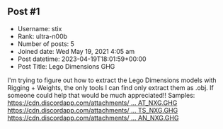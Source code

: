 ## Post #1
- Username: stix
- Rank: ultra-n00b
- Number of posts: 5
- Joined date: Wed May 19, 2021 4:05 am
- Post datetime: 2023-04-19T18:01:59+00:00
- Post Title: Lego Dimensions GHG

I'm trying to figure out how to extract the Lego Dimensions models with Rigging + Weights, the only tools I can find only extract them as .obj. 
If someone could help that would be much appreciated!!
Samples: 
[https://cdn.discordapp.com/attachments/ ... AT_NXG.GHG](https://cdn.discordapp.com/attachments/833556088166940675/1098304305083207881/BIGTHECAT_NXG.GHG)
[https://cdn.discordapp.com/attachments/ ... TS_NXG.GHG](https://cdn.discordapp.com/attachments/833556088166940675/1098306966197125160/COCONUTS_NXG.GHG)
[https://cdn.discordapp.com/attachments/ ... AN_NXG.GHG](https://cdn.discordapp.com/attachments/833556088166940675/1098306966528471090/DR_EGGMAN_NXG.GHG)
